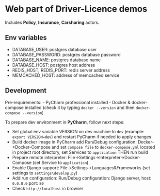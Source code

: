 # Web part of Driver-Licence demos
Includes **Policy**, **Insurance**, **Carsharing** actors.

## Env variables
  - DATABASE_USER: postgres database user
  - DATABASE_PASSWORD: postgres database password
  - DATABASE_NAME: postgres database name
  - DATABASE_HOST: postgres host address
  - REDIS_HOST, REDIS_PORT: redis server address
  - MEMCACHED_HOST: address of memcached service

## Development 
Pre-requirements:
    - PyCharm professional installed
    - Docker & docker-compose installed (check it by typing `docker --version` and then `docker-compose --version`)

To prepare dev environment in **PyCharm**, follow next steps:
  - Set global env variable VERSION on dev machine to `dev` (example: `export VERSION=dev`) and restart PyCharm if needed to apply changes
  - Build docker image in PyCharm add Run/Debug configuration: Docker->Docker-Compose and set `compose file` to `docker-compose.yml` located in project root directory, set Services to `application` THEN run build
  - Prepare remote interpreter: File->Settings->Interpreter->Docker-Compose (set Service to `application`)
  - Enable Django support: File->Settings->Languages&Frameworks (set settings to `settings\develop.py`)
  - Add run configuration: Run/Debug configuration: Django server, host: `0.0.0.0` port: `80`
  - Check `http://localhost` in browser
